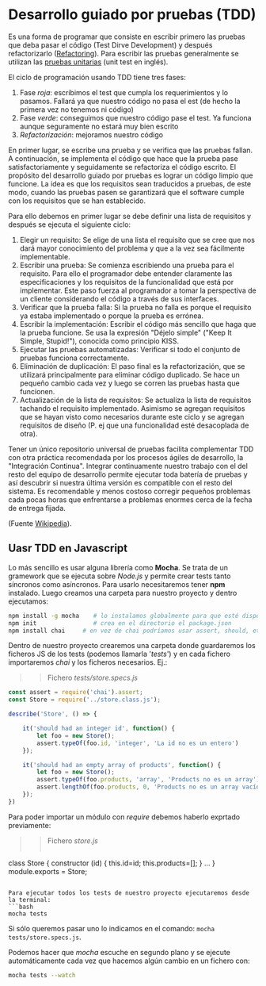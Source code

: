 # Desarrollo guiado por pruebas (TDD)
Es una forma de programar que consiste en escribir primero las pruebas que deba pasar el código (Test Dirve Development) y después refactorizarlo ([Refactoring](https://es.wikipedia.org/wiki/Refactorizaci%C3%B3n)). Para escribir las pruebas generalmente se utilizan las [pruebas unitarias](https://es.wikipedia.org/wiki/Prueba_unitaria) (unit test en inglés). 

El ciclo de programación usando TDD tiene tres fases:
1. Fase _roja_: escribimos el test que cumpla los requerimientos y lo pasamos. Fallará ya que nuestro código no pasa el est (de hecho la primera vez no tenemos ni código)
1. Fase _verde_: conseguimos que nuestro código pase el test. Ya funciona aunque seguramente no estará muy bien escrito
1. _Refactorización_: mejoramos nuestro código


En primer lugar, se escribe una prueba y se verifica que las pruebas fallan. A continuación, se implementa el código que hace que la prueba pase satisfactoriamente y seguidamente se refactoriza el código escrito. El propósito del desarrollo guiado por pruebas es lograr un código limpio que funcione. La idea es que los requisitos sean traducidos a pruebas, de este modo, cuando las pruebas pasen se garantizará que el software cumple con los requisitos que se han establecido.

Para ello debemos en primer lugar se debe definir una lista de requisitos y después se ejecuta el siguiente ciclo:
1. Elegir un requisito: Se elige de una lista el requisito que se cree que nos dará mayor conocimiento del problema y que a la vez sea fácilmente implementable.
1. Escribir una prueba: Se comienza escribiendo una prueba para el requisito. Para ello el programador debe entender claramente las especificaciones y los requisitos de la funcionalidad que está por implementar. Este paso fuerza al programador a tomar la perspectiva de un cliente considerando el código a través de sus interfaces.
1. Verificar que la prueba falla: Si la prueba no falla es porque el requisito ya estaba implementado o porque la prueba es errónea.
1. Escribir la implementación: Escribir el código más sencillo que haga que la prueba funcione. Se usa la expresión "Déjelo simple" ("Keep It Simple, Stupid!"), conocida como principio KISS.
1. Ejecutar las pruebas automatizadas: Verificar si todo el conjunto de pruebas funciona correctamente.
1. Eliminación de duplicación: El paso final es la refactorización, que se utilizará principalmente para eliminar código duplicado. Se hace un pequeño cambio cada vez y luego se corren las pruebas hasta que funcionen.
1. Actualización de la lista de requisitos: Se actualiza la lista de requisitos tachando el requisito implementado. Asimismo se agregan requisitos que se hayan visto como necesarios durante este ciclo y se agregan requisitos de diseño (P. ej que una funcionalidad esté desacoplada de otra).

Tener un único repositorio universal de pruebas facilita complementar TDD con otra práctica recomendada por los procesos ágiles de desarrollo, la "Integración Continua". Integrar continuamente nuestro trabajo con el del resto del equipo de desarrollo permite ejecutar toda batería de pruebas y así descubrir si nuestra última versión es compatible con el resto del sistema. Es recomendable y menos costoso corregir pequeños problemas cada pocas horas que enfrentarse a problemas enormes cerca de la fecha de entrega fijada.

(Fuente [Wikipedia](https://es.wikipedia.org/wiki/Desarrollo_guiado_por_pruebas)).

## Uasr TDD en Javascript
Lo más sencillo es usar alguna librería como **Mocha**. Se trata de un gramework que se ejecuta sobre _Node.js_ y permite crear tests tanto síncronos como asíncronos. Para usarlo necesitaremos tener **npm** instalado. Luego creamos una carpeta para nuestro proyecto y dentro ejecutamos:

```bash
npm install -g mocha    # lo instalamos globalmente para que esté disponible para todos los proyectos
npm init                # crea en el directorio el package.json
npm install chai     # en vez de chai podríamos usar assert, should, etc
```

Dentro de nuestro proyecto crearemos una carpeta donde guardaremos los ficheros JS de los tests (podemos llamarla '_tests_') y en cada fichero importaremos _chai_ y los ficheros necesarios. Ej.:

>> Fichero _tests/store.specs.js_
```javascript
const assert = require('chai').assert;
const Store = require('../store.class.js');

describe('Store', () => {

	it('should had an integer id', function() {
		let foo = new Store();
		assert.typeOf(foo.id, 'integer', 'La id no es un entero')
	});

	it('should had an empty array of products', function() {
		let foo = new Store();
		assert.typeOf(foo.products, 'array', 'Products no es un array')
		assert.lengthOf(foo.products, 0, 'Products no es un array vacío')
	});
})
```

Para poder importar un módulo con _require_ debemos haberlo exprtado previamente:

>> Fichero _store.js_
>> ```javascript
class Store {
    constructor (id) {
        this.id=id;
        this.products=[];
    }
    ...
}
 module.exports = Store;
```

Para ejecutar todos los tests de nuestro proyecto ejecutaremos desde la terminal:
```bash
mocha tests
```

Si sólo queremos pasar uno lo indicamos en el comando: `mocha tests/store.specs.js`.

Podemos hacer que _mocha_ escuche en segundo plano y se ejecute automáticamente cada vez que hacemos algún cambio en un fichero con:
```bash
mocha tests --watch
```

